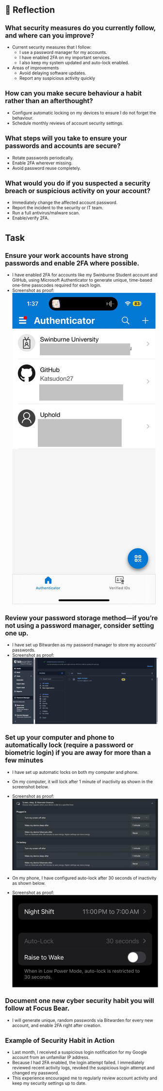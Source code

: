 # 📝 Reflection

## What security measures do you currently follow, and where can you improve?
- Current security measures that I follow:
    - I use a password manager for my accounts.
    - I have enabled 2FA on my important services.
    - I also keep my system updated and auto-lock enabled.
- Areas of improvements
    - Avoid delaying software updates.
    - Report any suspicious activity quickly

## How can you make secure behaviour a habit rather than an afterthought?
- Configure automatic locking on my devices to ensure I do not forget the behaviour.
- Schedule monthly reviews of account security settings.

## What steps will you take to ensure your passwords and accounts are secure?
- Rotate passwords periodically.
- Enable 2FA wherever missing.
- Avoid password reuse completely.

## What would you do if you suspected a security breach or suspicious activity on your account?
- Immediately change the affected account password.
- Report the incident to the security or IT team.
- Run a full antivirus/malware scan.
- Enable/verify 2FA.

# Task
## Ensure your work accounts have strong passwords and enable 2FA where possible.
- I have enabled 2FA for accounts like my Swinburne Student account and GitHub, using Microsoft Authenticator to generate unique, time-based one-time passcodes required for each login. 
- Screenshot as proof:
![Screenshot of my Microsoft Authenticator app](images/microsoft_authenticator_screenshot.jpg) 

## Review your password storage method—if you’re not using a password manager, consider setting one up.
- I have set up Bitwarden as my password manager to store my accounts' passwords.
- Screenshot as proof:
![Screenshot of my Bitwarden Dashboard](images/password_manager.png) 

## Set up your computer and phone to automatically lock (require a password or biometric login) if you are away for more than a few minutes
- I have set up automatic locks on both my computer and phone. 
- On my computer, it will lock after 1 minute of inactivity as shown in the screenshot below.
- Screenshot as proof:
![Screenshot of my computer's lock settings](images/laptop_lock_settings.png)

- On my phone, I have configured auto-lock after 30 seconds of inactivity as shown below.
- Screenshot as proof:
![Screenshot of my phone's lock settings](images/phone_lock_settings.jpg)

## Document one new cyber security habit you will follow at Focus Bear.
- I will generate unique, random passwords via Bitwarden for every new account, and enable 2FA right after creation.

## Example of Security Habit in Action
- Last month, I received a suspicious login notification for my Google account from an unfamiliar IP address.
- Because I had 2FA enabled, the login attempt failed. I immediately reviewed recent activity logs, revoked the suspicious login attempt and changed my password. 
- This experience encouraged me to regularly review account activity and keep my security settings up to date.

